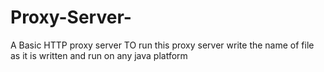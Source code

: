 # Proxy-Server-
A Basic HTTP proxy server
TO run this proxy server write the name of file as it is written and run on any java platform
